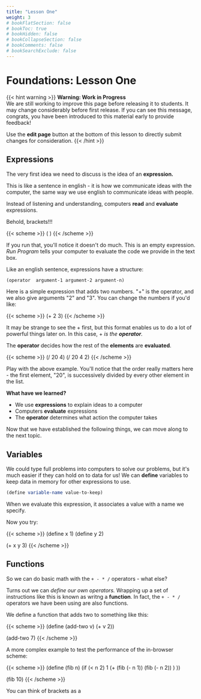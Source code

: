 ```yaml
---
title: "Lesson One"
weight: 3
# bookFlatSection: false
# bookToc: true
# bookHidden: false
# bookCollapseSection: false
# bookComments: false
# bookSearchExclude: false
---
```


# Foundations: Lesson One

{{< hint warning >}}
**Warning: Work in Progress**  
We are still working to improve this page before releasing it to
students. It may change considerably before first release.  If you can
see this message, congrats, you have been introduced to this material
early to provide feedback!

Use the **edit page** button at the bottom of this lesson to directly
submit changes for consideration.
{{< /hint >}}


## Expressions

The very first idea we need to discuss is the idea of an
**expression.**

This is like a sentence in english - it is how we communicate ideas
with the computer, the same way we use english to communicate ideas
with people.

Instead of listening and understanding, computers **read** and
**evaluate** expressions.

Behold, brackets!!! 

{{< scheme >}}
( )
{{< /scheme >}}

If you run that, you'll notice it doesn't do much. This is an
empty expression. _Run Program_ tells your computer to evaluate the
code we provide in the text box.

Like an english sentence, expressions have a structure:

```scm
(operator  argument-1 argument-2 argument-n)
```

Here is a simple expression that adds two numbers. "+" is
the operator, and we also give arguments "2" and "3". You can change
the numbers if you'd like:

{{< scheme >}}
(+ 2 3)
{{< /scheme >}}

It may be strange to see the + first, but this format enables us to do
a lot of powerful things later on. In this case, + _is the
**operator**._

The **operator** decides how the rest of the **elements** are **evaluated**.

{{< scheme >}}
(/ 20 4)
(/ 20 4 2)
{{< /scheme >}}

Play with the above example. You'll notice that the order really
matters here - the first element, "20", is successively divided by
every other element in the list.

**What have we learned?**

- We use **expressions** to explain ideas to a computer
- Computers **evaluate** expressions
- The **operator** determines what action the computer takes

Now that we have established the following things, we can move along
to the next topic.

## Variables

We could type full problems into computers to solve our problems, but
it's much easier if they can hold on to data for us! We can **define**
variables to keep data in memory for other expressions to use.

```scm
(define variable-name value-to-keep)
```

When we evaluate this expression, it associates a value with a name we specify.

Now you try:

{{< scheme >}}
(define x 1)
(define y 2)

(+ x y 3)
{{< /scheme >}}

## Functions

So we can do basic math with the `+ - * /` operators - what else?

Turns out we can _define our own operators._ Wrapping up a set of
instructions like this is known as writng a **function**. In fact, the
`+ - * /` operators we have been using are also functions.

We define a function that adds two to something like this:

{{< scheme >}}
(define (add-two v)
  (+ v 2))
  
(add-two 7)
{{< /scheme >}}

A more complex example to test the performance of the in-browser scheme:

{{< scheme >}}
(define (fib n)
  (if (< n 2) 
      1
      (+ 
       (fib (- n 1)) 
       (fib (- n 2))
       )
      ))

(fib 10)
{{< /scheme >}}

You can think of brackets as a 
